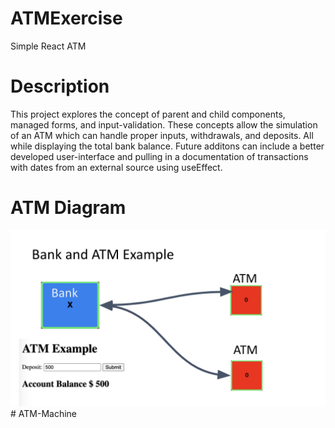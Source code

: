 # ATMExercise
Simple React ATM
# Description
This project explores the concept of parent and child components, managed forms, and input-validation. These concepts allow the simulation of an ATM which can handle proper inputs, withdrawals, and deposits. All while displaying the total bank balance. Future additons can include a better developed user-interface and pulling in a documentation of transactions with dates from an external source using useEffect.
# ATM Diagram
<img src="./atm.png" />
# ATM-Machine
